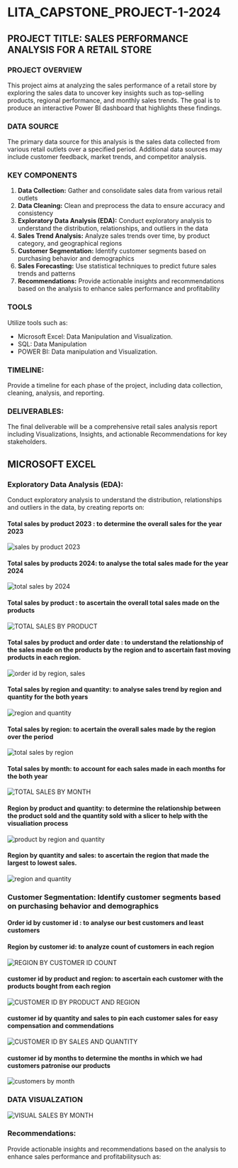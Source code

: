 # LITA_CAPSTONE_PROJECT-1-2024
## PROJECT TITLE: SALES PERFORMANCE ANALYSIS FOR A RETAIL STORE 
### PROJECT OVERVIEW
This project aims at analyzing the sales performance of a retail store by exploring the sales data to uncover key insights such as top-selling products, regional 
performance, and monthly sales trends. The goal is to produce an interactive Power BI dashboard that highlights these findings.
### DATA SOURCE 
The primary data source for this analysis is the sales data collected from various retail outlets over a specified period. Additional data sources may include customer feedback, market trends, and competitor analysis.
### KEY COMPONENTS
1. **Data Collection:** Gather and consolidate sales data from various retail outlets
2. **Data Cleaning:** Clean and preprocess the data to ensure accuracy and consistency
3. **Exploratory Data Analysis (EDA):** Conduct exploratory analysis to understand the distribution, relationships, and outliers in the data
4. **Sales Trend Analysis:** Analyze sales trends over time, by product category, and geographical regions
5. **Customer Segmentation:** Identify customer segments based on purchasing behavior and demographics
6. **Sales Forecasting:** Use statistical techniques to predict future sales trends and patterns
7. **Recommendations:** Provide actionable insights and recommendations based on the analysis to enhance sales performance and profitability

### TOOLS 
Utilize tools such as:  
- Microsoft Excel: Data Manipulation and Visualization.  
- SQL:  Data Manipulation 
- POWER BI: Data manipulation and Visualization.

### TIMELINE: 
Provide a timeline for each phase of the project, including data collection, cleaning, analysis, and reporting.

### DELIVERABLES:  
The final deliverable will be a comprehensive retail sales analysis report including Visualizations, Insights, and actionable Recommendations for key stakeholders.
## MICROSOFT EXCEL

### Exploratory Data Analysis (EDA): 
Conduct exploratory analysis to understand the distribution, relationships and outliers in the data, by creating reports on:

#### Total sales by product 2023 : to determine the overall sales for the year 2023
  ![sales by product 2023](https://github.com/user-attachments/assets/d27db2aa-1286-4859-8cd3-ae1bdd43133c)

#### Total sales by products 2024: to analyse the total sales made for the year 2024
  ![total sales by 2024](https://github.com/user-attachments/assets/6a8876e0-95f6-4ebc-b074-e537ca8021d0)

#### Total sales by product : to ascertain the overall total sales made on the products
  ![TOTAL SALES BY PRODUCT](https://github.com/user-attachments/assets/d77ba1f0-1378-4cc0-80e4-3d1da4cca515)

#### Total sales by product and order date : to understand the relationship of the sales made on the products by the region and to ascertain fast moving products in each region.
  ![order id by region, sales](https://github.com/user-attachments/assets/5c44ddec-1923-45e8-b0ac-daaa5c2bb52b)

#### Total sales by region and quantity: to analyse sales trend by region and quantity for the both years
  ![region and quantity](https://github.com/user-attachments/assets/0ff80972-a32e-4a7b-abe4-603d8ef4b815)

#### Total sales by region: to acertain the overall sales made by the region over the period
 ![total sales by region](https://github.com/user-attachments/assets/b53242cc-8f5e-4abc-aa74-d038fa541a53)

#### Total sales by month: to account for each sales made in each months for the both year
 ![TOTAL SALES BY MONTH](https://github.com/user-attachments/assets/79319460-e47d-4030-87e5-b47e890cd566)

#### Region by product and quantity: to determine the relationship between the product sold and the quantity sold with a slicer to help with the visualiation process
 ![product by region and quantity](https://github.com/user-attachments/assets/e2081b60-c145-4a31-b2bb-1cc18904f29d)

#### Region by quantity and sales: to ascertain the region that made the largest to lowest sales.
  ![region and quantity](https://github.com/user-attachments/assets/b1af1f12-97da-42d6-b8d9-9e96ffb2c187)

### Customer Segmentation: Identify customer segments based on purchasing behavior and demographics

#### Order id by customer id : to analyse our best customers and least customers
  
  
#### Region by customer id: to analyze count of customers in each region
![REGION BY CUSTOMER ID COUNT](https://github.com/user-attachments/assets/1c3b5955-73d4-455d-89c8-7a6cca5b192d)

#### customer id by product and region: to ascertain each customer with the products bought from each region
![CUSTOMER ID BY PRODUCT AND REGION](https://github.com/user-attachments/assets/83c4c01b-8d12-4f7b-93cb-4ca5a075a11b)


#### customer id by quantity and sales to pin each customer sales for easy compensation and commendations
![CUSTOMER ID BY SALES AND QUANTITY](https://github.com/user-attachments/assets/c435105f-725f-4d0f-8841-67568d8bd5bf)
#### customer id by months to determine the months in which we had customers patronise our products
![customers by month](https://github.com/user-attachments/assets/5007fe8d-d01e-4426-8cab-dc882ecca04d)


### DATA VISUALZATION
![VISUAL SALES BY MONTH](https://github.com/user-attachments/assets/1e166f79-5e05-4ed5-8496-256c52316304)



### Recommendations: 
Provide actionable insights and recommendations based on the analysis to enhance sales performance and profitabilitysuch as:






